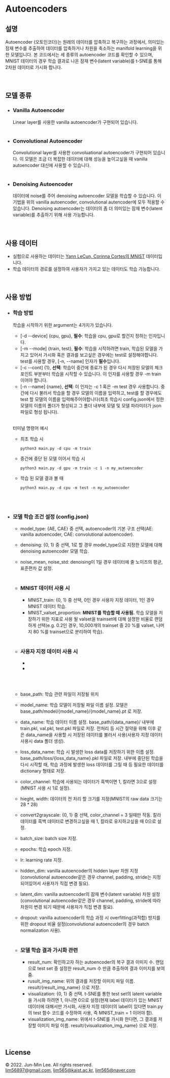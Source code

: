 # Autoencoders
## 설명
Autoencoder (오토인코더)는 원래의 데이터를 압축하고 복구하는 과정에서, 의미있는 잠재 변수를 추출하여 데이터를 압축하거나 차원을 축소하는 manifold learning을 위한 모델입니다. 본 코드에서는 세 종류의 autoencoder 코드를 확인할 수 있으며, MNIST 데이터의 경우 학습 결과로 나온 잠재 변수(latent variable)를 t-SNE를 통해 2차원 데이터로 가시화 합니다.
<br><br><br>

## 모델 종류
* ### Vanilla Autoencoder
    Linear layer를 사용한 vanilla autoencoder가 구현되어 있습니다.
    <br><br>

* ### Convolutional Autoencoder
    Convolutional layer를 사용한 convoluational autoencoder가 구현되어 있습니다. 이 모델은 조금 더 복잡한 데이터에 대해 성능을 높이고싶을 때 vanilla autoencoder 대신에 사용할 수 있습니다.
    <br><br>

* ### Denoising Autoencoder
    데이터에 noise를 주어 denoising autoencoder 모델을 학습할 수 있습니다. 이 기법을 위의 vanilla autoencoder, convolutional autencoder에 모두 적용할 수 있습니다. Denoising autoencoder는 데이터의 좀 더 의미있는 잠재 변수(latent variable)를 추출하기 위해 사용 가능합니다.
    <br><br><br>

## 사용 데이터
* 실험으로 사용하는 데이터는 [Yann LeCun, Corinna Cortes의 MNIST](http://yann.lecun.com/exdb/mnist/) 데이터입니다.
* 학습 데이터의 경로를 설정하여 사용자가 가지고 있는 데이터도 학습 가능합니다.
<br><br><br>


## 사용 방법
* ### 학습 방법
    학습을 시작하기 위한 argument는 4가지가 있습니다.<br>
    * [-d --device] {cpu, gpu}, **필수**: 학습을 cpu, gpu로 할건지 정하는 인자입니다.
    * [-m --mode] {train, test}, **필수**: 학습을 시작하려면 train, 학습된 모델을 가지고 있어서 가시화 혹은 결과를 보고싶은 경우에는 test로 설정해야합니다. test를 사용할 경우, [-n, --name] 인자가 **필수**입니다.
    * [-c --cont] {1}, **선택**: 학습이 중간에 종료가 된 경우 다시 저장된 모델의 체크포인트 부분부터 학습을 시작할 수 있습니다. 이 인자를 사용할 경우 -m train 이어야 합니다. 
    * [-n --name] {name}, **선택**: 이 인자는 -c 1 혹은 -m test 경우 사용합니다.
    중간에 다시 불러서 학습을 할 경우 모델의 이름을 입력하고, test를 할 경우에도 test 할 모델의 이름을 입력해주어야합니다(최초 학습시 config.json에서 정한 모델의 이름의 폴더가 형성되고 그 폴더 내부에 모델 및 모델 파라미터가 json 파일로 형성 됩니다).<br><br>

    터미널 명령어 예시<br>
    * 최초 학습 시
        ```
        python3 main.py -d cpu -m train
        ```
    * 중간에 중단 된 모델 이어서 학습 시
        ```
        python3 main.py -d gpu -m train -c 1 -n my_autoencoder
        ```
    * 학습 된 모델 결과 볼 때
        ```
        python3 main.py -d cpu -m test -n my_autoencoder
        ```
    <br><br>

* ### 모델 학습 조건 설정 (config.json)
    * model_type: {AE, CAE} 중 선택, autoencoder의 기본 구조 선택(AE: vanilla autoencoder, CAE: convolutional autoencoder).
    * denoising: {0, 1} 중 선택, 1로 할 경우 model_type으로 지정한 모델에 대해 denoising autoencoder 모델 학습.
    * noise_mean, noise_std: denoising이 1일 경우 데이터에 줄 노이즈의 평균, 표준편차 값 설정.
    <br><br>

    * ### MNIST 데이터 사용 시
        * MNIST_train: {0, 1} 중 선택, 0인 경우 사용자 지정 데이터, 1인 경우 MNIST 데이터 학습.
        * MNIST_valset_proportion: **MNIST를 학습할 때 사용됨.** 학습 모델을 저장하기 위한 지표로 사용 될 valset을 trainset에 대해 설졍한 비율로 랜덤하게 선택(e.g. 0.2인 경우, 10,000개의 trainset 중 20 %를 valset, 나머지 80 %를 trainset으로 분리하여 학습).
        <br><br>
    
    * ### 사용자 지정 데이터 사용 시
        * 
        * 
        <br><br>

    * base_path: 학습 관련 파일이 저장될 위치
    * model_name: 학습 모델이 저장될 파일 이름 설정. 모델은 base_path/model/{model_name}/{model_name}.pt 로 저장.
    * data_name: 학습 데이터 이름 설정. base_path/{data_name}/ 내부에 train.pkl, val.pkl, test.pkl 파일로 저장. 전처리 등 시간 절약을 위해 이후 같은 data_name을 사용할 시 저장된 데이터를 불러서 사용(사용자 지정 데이터 사용시 data 폴더 생성). 
    * loss_data_name: 학습 시 발생한 loss data를 저장하기 위한 이름 설정. base_path/loss/{loss_data_name}.pkl 파일로 저장. 내부에 중단된 학습을 다시 시작할 때, 학습 과정에 발생한 loss 데이터를 그릴 때 등 필요한 데이터를 dictionary 형태로 저장.
    * color_channel: 학습에 사용되는 데이터가 흑백이면 1, 칼라면 3으로 설정(MNIST 사용 시 1로 설정).
    * hieght, width: 데이터의 전 처리 할 크기를 지정(MNIST의 raw data 크기는 28 * 28)
    * convert2grayscale: {0, 1} 중 선택, color_channel = 3 일때만 작동. 칼라 데이터를 흑백 데이터로 변경하고싶을 때 1, 칼라로 유지하고싶을 때 0으로 설정.
    * batch_size: batch size 지정.
    * epochs: 학습 epoch 지정.
    * lr: learning rate 지정.
    * hidden_dim: vanilla autoencoder의 hidden layer 차원 지정(convolutional autoencoder같은 경우 channel, padding, stride는 지정 되어있어서 사용자가 직접 변경 필요).
    * latent_dim: vanilla autoencoder의 잠재 변수(latent variable) 차원 설정(convolutional autoencoder같은 경우 channel, padding, stride에 따라 차원이 변경 되기 때문에 사용자가 직접 변경 필요).
    * dropout: vanilla autoencoder의 학습 과정 시 overfitting(과적합) 방지를 위한 dropout 비율 설정(convolutional autoencoder의 경우 batch normalization 사용).
    <br><br>

    * ### 모델 학습 결과 가시화 관련
        * result_num: 확인하고자 하는 autoencoder의 복구 결과 이미지 수. 랜덤으로 test set 중 설정한 result_num 수 만큼 추출하여 결과 이미지를 보여줌.
        * rusult_img_name: 위의 결과를 저장할 이미지 파일 이름. result/{result_img_name} 으로 저장.
        * visualization: {0, 1} 중 선택. t-SNE를 통한 test set의 latent variable을 가시화 하려면 1, 아니면 0으로 설정(현재 label 데이터가 있는 MNIST 데이터에 대해서만 가시화, 사용자 지정 데이터의 label이 있다면 train.py의 test 함수 코드를 수정하여 사용, 즉 MNIST_train = 1 이어야 함).
        * visualization_img_name: 위에서 t-SNE를 가시화 한다면, 그 결과를 저장할 이미지 파일 이름. result/{visualization_img_name} 으로 저장.
        <br><br><br>


## License
© 2022. Jun-Min Lee. All rights reserved.<br>
ljm56897@gmail.com, ljm565@kaist.ac.kr, ljm565@naver.com


